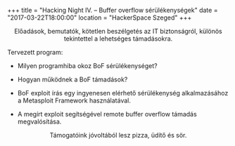 +++
title = "Hacking Night IV. – Buffer overflow sérülékenységek"
date = "2017-03-22T18:00:00"
location = "HackerSpace Szeged"
+++

<center>Előadások, bemutatók, kötetlen beszélgetés az IT biztonságról, különös tekintettel a lehetséges támadásokra.</center>

Tervezett program:

* Milyen programhiba okoz BoF sérülékenységet?

* Hogyan működnek a BoF támadások?

* BoF exploit írás egy ingyenesen elérhető sérülékenység alkalmazásához a Metasploit Framework használatával.

* A megírt exploit segítségével remote buffer overflow támadás megvalósítása.

<center>Támogatóink jóvoltából lesz pizza, üdítő és sör.</center>